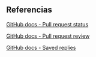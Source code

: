 ## Referencias 

[GitHub docs - Pull request status](https://docs.github.com/en/pull-requests/collaborating-with-pull-requests/proposing-changes-to-your-work-with-pull-requests/about-pull-requests)

[GitHub docs - Pull request review](https://docs.github.com/en/pull-requests/collaborating-with-pull-requests/reviewing-changes-in-pull-requests/about-pull-request-reviews#about-pull-request-reviews)

[GitHub docs - Saved replies](https://docs.github.com/en/get-started/writing-on-github/working-with-saved-replies/using-saved-replies)
